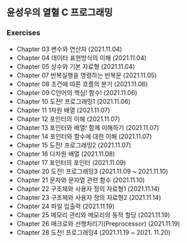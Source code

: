 ## 윤성우의 열혈 C 프로그래밍
### Exercises 
- Chapter 03 변수와 연산자 (2021.11.04)
- Chapter 04 데이터 표현방식의 이해 (2021.11.04)
- Chapter 05 상수와 기본 자료형 (2021.11.04)
- Chapter 07 반복실행을 명령하는 반복문 (2021.11.05)
- Chapter 08 조건에 따른 흐름의 분기 (2021.11.06)
- Chapter 09 C언어의 핵심! 함수! (2021.11.06)
- Chapter 10 도전! 프로그래밍1 (2021.11.06)
- Chapter 11 1차원 배열 (2021.11.07)
- Chapter 12 포인터의 이해 (2021.11.07)
- Chapter 13 포인터와 배열! 함께 이해하기 (2021.11.07)
- Chapter 14 포인터와 함수에 대한 이해 (2021.11.07)
- Chapter 15 도전! 프로그래밍2 (2021.11.07)
- Chapter 16 다차원 배열 (2021.11.08)
- Chapter 17 포인터의 포인터 (2021.11.09)
- Chapter 20 도전! 프로그래밍3 (2021.11.09 ~ 2021.11.10)
- Chapter 21 문자와 문자열 관련 함수 (2021.11.10)
- Chapter 22 구조체와 사용자 정의 자료형1 (2021.11.14)
- Chapter 23 구조체와 사용자 정의 자료형2 (2021.11.14)
- Chapter 24 파일 입출력 (2021.11.19)
- Chapter 25 메모리 관리와 메모리의 동적 할당 (2021.11.19)
- Chapter 26 매크로와 선행처리기(Preprocessor) (2021.11.19)
- Chapter 28 도전! 프로그래밍4 (2021.11.19 ~ 2021. 11.20)